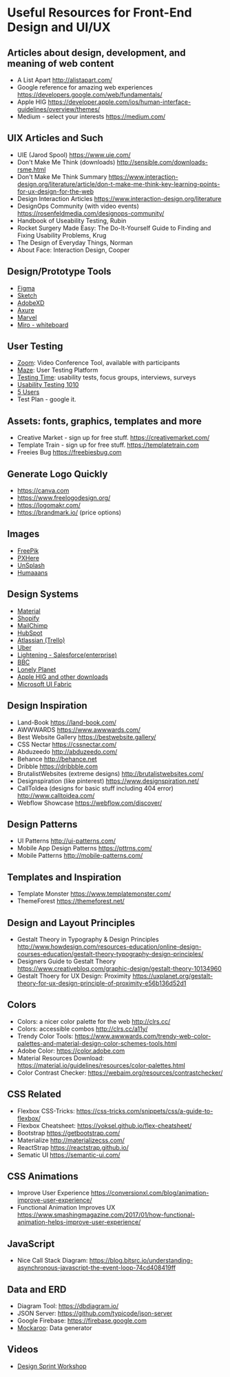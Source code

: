 # Useful Resources for Front-End Design and UI/UX

## Articles about design, development, and meaning of web content 
* A List Apart http://alistapart.com/
* Google reference for amazing web experiences https://developers.google.com/web/fundamentals/
* Apple HIG https://developer.apple.com/ios/human-interface-guidelines/overview/themes/
* Medium - select your interests https://medium.com/

## UIX Articles and Such
* UIE (Jarod Spool) https://www.uie.com/
* Don't Make Me Think (downloads) http://sensible.com/downloads-rsme.html
* Don't Make Me Think Summary https://www.interaction-design.org/literature/article/don-t-make-me-think-key-learning-points-for-ux-design-for-the-web
* Design Interaction Articles https://www.interaction-design.org/literature
* DesignOps Community (with video events) https://rosenfeldmedia.com/designops-community/
* Handbook of Useability Testing, Rubin
* Rocket Surgery Made Easy: The Do-It-Yourself Guide to Finding and Fixing Usability Problems, Krug
* The Design of Everyday Things, Norman
* About Face: Interaction Design, Cooper

## Design/Prototype Tools
* [Figma](https://figma.com)
* [Sketch](https://sketch.com)
* [AdobeXD](https://www.adobe.com/products/xd.html)
* [Axure](https://www.axure.com/)
* [Marvel](https://marvelapp.com/)
* [Miro - whiteboard](https://miro.com/)

## User Testing
* [Zoom](https://zoom.us/): Video Conference Tool, available with participants
* [Maze](https://maze.design/): User Testing Platform
* [Testing Time](https://www.testingtime.com/): usability tests, focus groups, interviews, surveys
* [Usability Testing 1010](https://www.nngroup.com/articles/usability-testing-101/)
* [5 Users](https://www.nngroup.com/articles/why-you-only-need-to-test-with-5-users/)
* Test Plan - google it.

## Assets: fonts, graphics, templates and more
* Creative Market - sign up for free stuff. https://creativemarket.com/
* Template Train - sign up for free stuff. https://templatetrain.com
* Freeies Bug https://freebiesbug.com

## Generate Logo Quickly
* https://canva.com
* https://www.freelogodesign.org/
* https://logomakr.com/
* https://brandmark.io/ (price options)

## Images
  * [FreePik](https://www.freepik.com/)
  * [PXHere](https://pxhere.com/)
  * [UnSplash](https://unsplash.com/)
  * [Humaaans](https://www.humaaans.com/)
  
## Design Systems
 * [Material](https://material.io/)
 * [Shopify](https://polaris.shopify.com/)
 * [MailChimp](https://ux.mailchimp.com/patterns/color)
 * [HubSpot](https://canvas.hubspot.com/)
 * [Atlassian (Trello)](https://www.atlassian.design/)
 * [Uber](https://brand.uber.com/)
 * [Lightening - Salesforce(enterprise)](https://www.lightningdesignsystem.com/)
 * [BBC](https://www.bbc.co.uk/gel)
 * [Lonely Planet](https://rizzo.lonelyplanet.com/styleguide/design-elements/colours)
 * [Apple HIG and other downloads](https://developer.apple.com/design/)
 * [Microsoft UI Fabric](https://developer.microsoft.com/en-us/fabric#/get-started)
 

## Design Inspiration
* Land-Book https://land-book.com/
* AWWWARDS https://www.awwwards.com/
* Best Website Gallery https://bestwebsite.gallery/
* CSS Nectar https://cssnectar.com/
* Abduzeedo http://abduzeedo.com/
* Behance http://behance.net
* Dribble https://dribbble.com
* BrutalistWebsites (extreme designs) http://brutalistwebsites.com/
* Designspiration (like pinterest) https://www.designspiration.net/
* CallToIdea (designs for basic stuff including 404 error) http://www.calltoidea.com/
* Webflow Showcase https://webflow.com/discover/

## Design Patterns
* UI Patterns http://ui-patterns.com/
* Mobile App Design Patterns https://pttrns.com/
* Mobile Patterns http://mobile-patterns.com/

## Templates and Inspiration
* Template Monster https://www.templatemonster.com/
* ThemeForest https://themeforest.net/

## Design and Layout Principles
* Gestalt Theory in Typography & Design Principles http://www.howdesign.com/resources-education/online-design-courses-education/gestalt-theory-typography-design-principles/
* Designers Guide to Gestalt Theory https://www.creativebloq.com/graphic-design/gestalt-theory-10134960
* Gestalt Thoery for UX Design: Proximity https://uxplanet.org/gestalt-theory-for-ux-design-principle-of-proximity-e56b136d52d1

## Colors
* Colors: a nicer color palette for the web http://clrs.cc/
* Colors: accessible combos http://clrs.cc/a11y/
* Trendy Color Tools: https://www.awwwards.com/trendy-web-color-palettes-and-material-design-color-schemes-tools.html
* Adobe Color: https://color.adobe.com
* Material Resources Download: https://material.io/guidelines/resources/color-palettes.html
* Color Contrast Checker: https://webaim.org/resources/contrastchecker/

## CSS Related
* Flexbox CSS-Tricks: https://css-tricks.com/snippets/css/a-guide-to-flexbox/
* Flexbox Cheatsheet: https://yoksel.github.io/flex-cheatsheet/
* Bootstrap https://getbootstrap.com/
* Materialize http://materializecss.com/ 
* ReactStrap https://reactstrap.github.io/
* Sematic UI https://semantic-ui.com/

## CSS Animations
* Improve User Experience https://conversionxl.com/blog/animation-improve-user-experience/
* Functional Animation Improves UX https://www.smashingmagazine.com/2017/01/how-functional-animation-helps-improve-user-experience/

## JavaScript
* Nice Call Stack Diagram: https://blog.bitsrc.io/understanding-asynchronous-javascript-the-event-loop-74cd408419ff

## Data and ERD
* Diagram Tool: https://dbdiagram.io/
* JSON Server: https://github.com/typicode/json-server
* Google Firebase: https://firebase.google.com
* [Mockaroo](https://mockaroo.com/): Data generator

## Videos
* [Design Sprint Workshop](https://youtu.be/JTqCR84fzeg)
